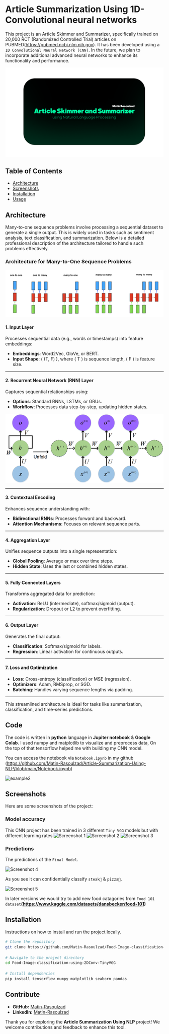 Article Summarization Using 1D-Convolutional neural networks
============

This project is an Article Skimmer and Summarizer, specifically trained on 20,000 RCT (Randomized Controlled Trial) articles on PUBMED(https://pubmed.ncbi.nlm.nih.gov). It has been developed using a `1D Convolutional Neural Network (CNN)`. In the future, we plan to incorporate additional advanced neural networks to enhance its functionality and performance.

![picture1](Docs/Artboard.png)


## Table of Contents

- [Architecture](#Architecture)
- [Screenshots](#screenshots)
- [Installation](#installation)
- [Usage](#usage)

## Architecture

Many-to-one sequence problems involve processing a sequential dataset to generate a single output. This is widely used in tasks such as sentiment analysis, text classification, and summarization. Below is a detailed professional description of the architecture tailored to handle such problems effectively.

### Architecture for Many-to-One Sequence Problems
![RNN](Docs/rnn-seq.png)

#### 1. Input Layer
Processes sequential data (e.g., words or timestamps) into feature embeddings:
- **Embeddings**: Word2Vec, GloVe, or BERT.
- **Input Shape**: \( (T, F) \), where \( T \) is sequence length, \( F \) is feature size.

---

#### 2. Recurrent Neural Network (RNN) Layer
Captures sequential relationships using:
- **Options**: Standard RNNs, LSTMs, or GRUs.
- **Workflow**: Processes data step-by-step, updating hidden states.

![RNN2](Docs/The-standard-RNN.png)

---

#### 3. Contextual Encoding
Enhances sequence understanding with:
- **Bidirectional RNNs**: Processes forward and backward.
- **Attention Mechanisms**: Focuses on relevant sequence parts.

---

#### 4. Aggregation Layer
Unifies sequence outputs into a single representation:
- **Global Pooling**: Average or max over time steps.
- **Hidden State**: Uses the last or combined hidden states.

---

#### 5. Fully Connected Layers
Transforms aggregated data for prediction:
- **Activation**: ReLU (intermediate), softmax/sigmoid (output).
- **Regularization**: Dropout or L2 to prevent overfitting.

---

#### 6. Output Layer
Generates the final output:
- **Classification**: Softmax/sigmoid for labels.
- **Regression**: Linear activation for continuous outputs.

---

#### 7. Loss and Optimization
- **Loss**: Cross-entropy (classification) or MSE (regression).
- **Optimizers**: Adam, RMSprop, or SGD.
- **Batching**: Handles varying sequence lengths via padding.

---

This streamlined architecture is ideal for tasks like summarization, classification, and time-series predictions.

## Code

The code is written in **python** language in **Jupiter notebook** & **Google Colab**.
I used numpy and matplotlib to visualize and preprocess data, On the top of that tensorflow helped me with building my CNN model.

You can access the notebook via `Notebook.ipynb` in my github (https://github.com/Matin-Rasoulzad/Article-Summarization-Using-NLP/blob/main/Notebook.ipynb)

![example2](docs/notebook.png)

## Screenshots

Here are some screenshots of the project:

### Model accuracy

This CNN project has been trained in 3 different `Tiny VGG` models but with different learning rates
![Screenshot 1](docs/model_1.png)
![Screenshot 2](docs/model_2.png)
![Screenshot 3](docs/model_3.png)

### Predictions

The predictions of the `Final Model`.

![Screenshot 4](docs/pizza.jpg)<br>

As you see it can confidentially classify `steak🥩` & `pizza🍕`.

![Screenshot 5](docs/steak.jpg)<br>

In later versions we would try to add new food catagories from `Food 101 dataset`**(https://www.kaggle.com/datasets/dansbecker/food-101)**

## Installation

Instructions on how to install and run the project locally.

```bash
# Clone the repository
git clone https://github.com/Matin-Rasoulzad/Food-Image-classification-using-2DConv-TinyVGG.git

# Navigate to the project directory
cd Food-Image-classification-using-2DConv-TinyVGG

# Install dependencies
pip install tensorflow numpy matplotlib seaborn pandas
```

## Contribute

-   **GitHub:** [Matin-Rasoulzad](https://github.com/Matin-Rasoulzad)
-   **LinkedIn:** [Matin-Rasoulzad](https://www.linkedin.com/in/Matin-Rasoulzad)

Thank you for exploring the **Article Summarization Using NLP** project! We welcome contributions and feedback to enhance this tool.
